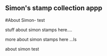 Simon's stamp collection appp
---
#About Simon- test 






stuff about simon stamps here....


more about simon stamps here ...ls

about simon test 